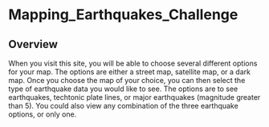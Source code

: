 # Mapping_Earthquakes_Challenge
  

## Overview

When you visit this site, you will be able to choose several different options for your map.  The options are either a street map, satellite map, or a dark map.  Once you choose the map of your choice, you can then select the type of earthquake data you would like to see.  The options are to see earthquakes, techtonic plate lines, or major earthquakes (magnitude greater than 5).  You could also view any combination of the three earthquake options, or only one.  
